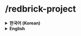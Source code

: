 # /redbrick-project

<details>
<summary><strong>한국어 (Korean)</strong></summary>

### 용도
이 폴더는 Redbrick AI에서 다운로드한 프로젝트 압축 파일(.zip)을 해제하여 생성된 **프로젝트 폴더**를 저장하는 공간입니다.

### 규칙
* 다운로드한 zip 파일의 압축을 해제한 후, 생성된 폴더 전체를 이 곳으로 이동시켜 주세요.
* 폴더 안에는 Vite로 빌드 가능한 React 또는 웹 프로젝트가 포함되어 있어야 합니다.

</details>

<details>
<summary><strong>English</strong></summary>

### Purpose
This directory is for storing **project folders** that are created by unzipping project files (.zip) downloaded from the Redbrick AI.

### Rules
* After downloading and unzipping the project file, move the entire resulting folder into this directory.
* The folder must contain a valid, buildable web project (e.g., a React project using Vite).

</details>